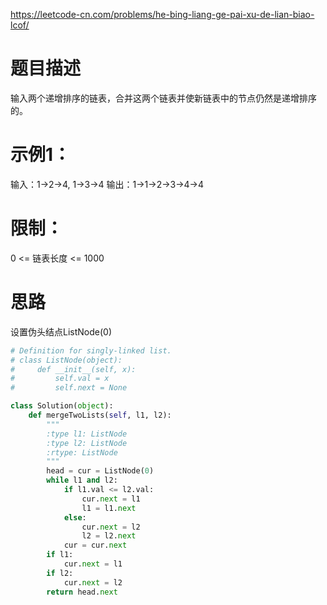 https://leetcode-cn.com/problems/he-bing-liang-ge-pai-xu-de-lian-biao-lcof/

# 题目描述
输入两个递增排序的链表，合并这两个链表并使新链表中的节点仍然是递增排序的。

# 示例1：
输入：1->2->4, 1->3->4
输出：1->1->2->3->4->4

# 限制：
0 <= 链表长度 <= 1000

# 思路
设置伪头结点ListNode(0)

```python
# Definition for singly-linked list.
# class ListNode(object):
#     def __init__(self, x):
#         self.val = x
#         self.next = None

class Solution(object):
    def mergeTwoLists(self, l1, l2):
        """
        :type l1: ListNode
        :type l2: ListNode
        :rtype: ListNode
        """
        head = cur = ListNode(0)
        while l1 and l2:
            if l1.val <= l2.val:
                cur.next = l1
                l1 = l1.next
            else:
                cur.next = l2
                l2 = l2.next
            cur = cur.next
        if l1:
            cur.next = l1
        if l2:
            cur.next = l2
        return head.next
```